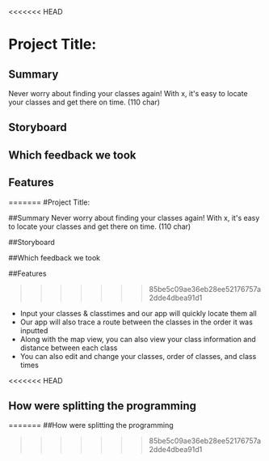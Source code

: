 <<<<<<< HEAD
# Project Title:

## Summary 
Never worry about finding your classes again! With x, it's easy to locate your classes and get there on time. (110 char)

## Storyboard

## Which feedback we took

## Features
=======
#Project Title:

##Summary 
Never worry about finding your classes again! With x, it's easy to locate your classes and get there on time. (110 char)

##Storyboard

##Which feedback we took

##Features
>>>>>>> 85be5c09ae36eb28ee52176757a2dde4dbea91d1
- Input your classes & classtimes and our app will quickly locate them all
- Our app will also trace a route between the classes in the order it was inputted
- Along with the map view, you can also view your class information and distance between each class
- You can also edit and change your classes, order of classes, and class times 

<<<<<<< HEAD
## How were splitting the programming
=======
##How were splitting the programming
>>>>>>> 85be5c09ae36eb28ee52176757a2dde4dbea91d1
